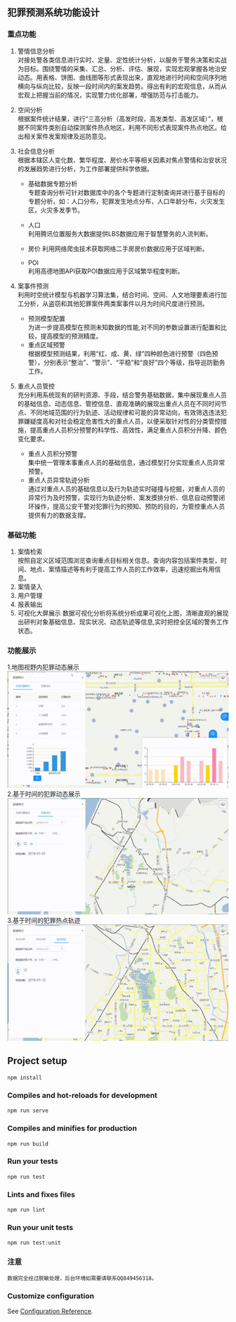 ## 犯罪预测系统功能设计

### 重点功能 
1. 警情信息分析    
对接处警各类信息进行实时、定量、定性统计分析，以服务于警务决策和实战为目标。围绕警情的采集、汇总、分析、评估、展现，实现宏观掌握各地治安动态。用表格、饼图、曲线图等形式表现出来，直观地进行时间和空间序列地横向与纵向比较，反映一段时间内的案发趋势。得出有利的宏观信息，从而从宏观上把握当前的情况，实现警力优化部署，增强防范与打击能力。
2. 空间分析    
根据案件统计结果，进行“三高分析（高发时段，高发类型、高发区域）”，根据不同案件类别自动探测案件热点地区，利用不同形式表现案件热点地区。给出相关案件发案规律及巡防意见。
3. 社会信息分析  
根据本辖区人变化数、繁华程度、房价水平等相关因素对焦点警情和治安状况的发展趋势进行分析，为工作部署提供科学依据。
    * 基础数据专题分析  
    专题查询分析可针对数据库中的各个专题进行定制查询并进行基于目标的专题分析，如：人口分布，犯罪发生地点分布，人口年龄分布，火灾发生区，火灾多发季节。

    * 人口  
       利用腾讯位置服务大数据提供LBS数据应用于智慧警务的人流判断。
    * 房价
       利用网络爬虫技术获取网络二手房房价数据应用于区域判断。
    * POI   
       利用高德地图API获取POI数据应用于区域繁华程度判断。
4. 案事件预测   
 利用时空统计模型与机器学习算法集，结合时间、空间、人文地理要素进行加工分析，从盗窃和其他犯罪案件两类案事件以月为时间尺度进行预测。
    * 预测模型配置  
    为进一步提高模型在预测未知数据的性能,对不同的参数设置进行配置和比较，提高模型的预测精度。
    * 重点区域预警  
    根据模型预测结果，利用“红、成、黄、绿”四种颜色进行预警（四色预警），分别表示“整治”、“警示”、“平稳”和“良好”四个等级，指导巡防勤务工作。
5. 重点人员管控  
充分利用系统现有的研判资源、手段，结合警务基础数据，集中展现重点人员的基础信息、动态信息、管控信息、直观准确的展现出重点人员在不同时间节点、不同地域范围的行为轨迹、活动规律和可能的异常动向，有效筛选违法犯罪嫌疑度高和对社会稳定危害性大的重点人员，以便采取针对性的分类管控措施，提高重点人员积分预警的科学性、高效性，满足重点人员积分升降、颜色变化要求。

    * 重点人员积分预警  
    集中统一管理本事重点人员的基础信息，通过模型打分实现重点人员异常预警。
    * 重点人员异常轨迹分析  
    通过对重点人员的基础信息以及行为轨迹实时碰撞与挖掘，对重点人员的异常行为及时预警，实现行为轨迹分析、案发摸排分析、信息自动预警闭环操作，提高公安干警对犯罪行为的预知、预防的目的，为管控重点人员提供有力的数据支撑。

### 基础功能
1. 案情检索  
按照自定义区域范围浏览查询重点目标相关信息。查询内容包括案件类型，时间、地点、案情描述等有利于提高工作人员的工作效率，迅速挖掘出有用信息。
2. 案情录入
3. 用户管理
4. 报表输出
5. 可视化大屏展示
数据可视化分析将系统分析成果可视化上图，清晰直观的展现出研判对象基础信息、现实状况、动态轨迹等信息,实时把控全区域的警务工作状态。

### 功能展示
1.地图视野内犯罪动态展示
![image](https://github.com/wcwcwcwc/CrimePredict/blob/master/crime/public/20190802_152054.gif?imageMogr2/auto-orient/strip%7CimageView2/2/w/300)
2.基于时间的犯罪动态展示
![image](https://github.com/wcwcwcwc/CrimePredict/blob/master/crime/public/20190802_152124.gif?imageMogr2/auto-orient/strip%7CimageView2/2/w/300)
3.基于时间的犯罪热点轨迹
![image](https://github.com/wcwcwcwc/CrimePredict/blob/master/crime/public/20190802_152240.gif?imageMogr2/auto-orient/strip%7CimageView2/2/w/300)
## Project setup
```
npm install
```

### Compiles and hot-reloads for development
```
npm run serve
```

### Compiles and minifies for production
```
npm run build
```

### Run your tests
```
npm run test
```

### Lints and fixes files
```
npm run lint
```

### Run your unit tests
```
npm run test:unit
```
### 注意
```
数据完全经过脱敏处理，后台环境如需要请联系QQ849456318。
```
### Customize configuration
See [Configuration Reference](https://cli.vuejs.org/config/).
